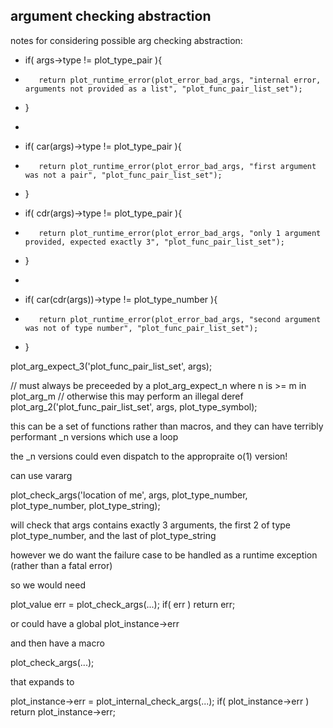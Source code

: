 argument checking abstraction
------------------------------

notes for considering possible arg checking abstraction:


+    if( args->type != plot_type_pair ){
+        return plot_runtime_error(plot_error_bad_args, "internal error, arguments not provided as a list", "plot_func_pair_list_set");
+    }
+
+    if( car(args)->type != plot_type_pair ){
+        return plot_runtime_error(plot_error_bad_args, "first argument was not a pair", "plot_func_pair_list_set");
+    }



+    if( cdr(args)->type != plot_type_pair ){
+        return plot_runtime_error(plot_error_bad_args, "only 1 argument provided, expected exactly 3", "plot_func_pair_list_set");
+    }
+
+    if( car(cdr(args))->type != plot_type_number ){
+        return plot_runtime_error(plot_error_bad_args, "second argument was not of type number", "plot_func_pair_list_set");
+    }

plot_arg_expect_3('plot_func_pair_list_set', args);

// must always be preceeded by a plot_arg_expect_n where n is >= m in plot_arg_m
// otherwise this may perform an illegal deref
plot_arg_2('plot_func_pair_list_set', args, plot_type_symbol);



this can be a set of functions rather than macros, and they can have
terribly performant _n versions which use a loop

the _n versions could even dispatch to the appropraite o(1)
version!


can use vararg

plot_check_args('location of me', args, plot_type_number, plot_type_number, plot_type_string);

will check that args contains exactly 3 arguments, the first 2 of type plot_type_number,
and the last of plot_type_string

however we do want the failure case to be handled as a runtime exception (rather than a fatal error)

so we would need

plot_value err = plot_check_args(...);
if( err ) return err;

or could have a global plot_instance->err

and then have a macro

plot_check_args(...);

that expands to

plot_instance->err = plot_internal_check_args(...);
if( plot_instance->err ) return plot_instance->err;


